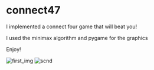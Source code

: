 # connect47
I implemented a connect four game that will beat you! 

I used the minimax algorithm and pygame for the graphics

Enjoy!


![first_img](https://user-images.githubusercontent.com/71553438/143786188-a2b61afd-7d1c-4952-8ac9-c52ba0ccd6b0.PNG)
![scnd](https://user-images.githubusercontent.com/71553438/143786190-29b16dab-dded-401b-ab70-2bafe4e2fc0d.PNG)
